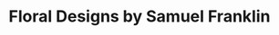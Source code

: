 ---
title: "Floral Designs by Samuel Franklin"
url: /clinton/floral-designs-by-samuel-franklin/
shop: Blumen
---